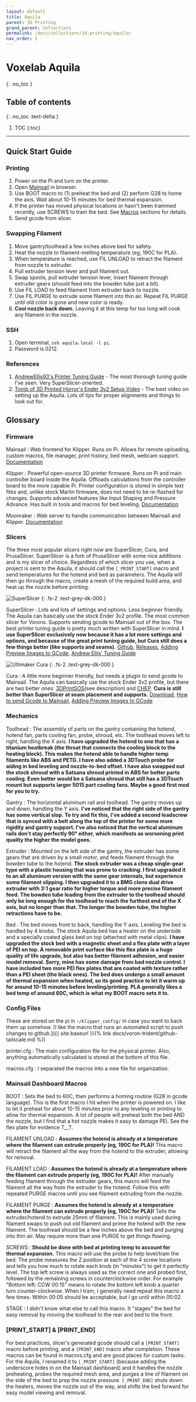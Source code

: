 ```yaml
---
layout: default
title: Aquila
parent: 3D Printing
grand_parent: Collections
permalink: /docs/collections/3d-printing/aquila/
nav_order: 1
---
```


# Voxelab Aquila
{: .no_toc }

## Table of contents
{: .no_toc .text-delta }

1. TOC
{:toc}

---

## Quick Start Guide

### Printing

1. Power on the Pi and turn on the printer.
1. Open [Mainsail](https://aquila.local) in browser.
1. Use BOOT macro to (1) preheat the bed and (2) perform G28 to home the axis. Wait about 10-15 minutes for bed thermal expansion.
1. If the printer has moved physical locations or hasn't been trammed recently, use SCREWS to tram the bed. See [Macros](#macros) sections for details.
1. Send gcode from slicer.

### Swapping Filament

1. Move gantry/toolhead a few inches above bed for safety.
1. Heat the nozzle to filament-melting temperature (eg, 190C for PLA).
1. When temperature is reached, use FIL UNLOAD to retract the filament from nozzle to extruder.
1. Pull extruder tension lever and pull filament out.
1. Swap spools, pull extruder tension lever, insert filament through extruder gears (should feed into the bowden tube just a bit).
1. Use FIL LOAD to feed filament from extruder back to nozzle.
1. Use FIL PURGE to extrude some filament into thin air. Repeat FIL PURGE until old color is gone and new color is ready.
1. **Cool nozzle back down.** Leaving it at this temp for too long will cook any filament in the nozzle.

### SSH

1. Open terminal, `ssh aquila.local -l pi`.
1. Password is 0212.

### References

1. [AndrewEllis93's Printer Tuning Guide](https://github.com/AndrewEllis93/Print-Tuning-Guide) - The most thorough tuning guide I've seen. Very SuperSlicer-oriented.
1. [Tomb of 3D Printed Horror's Ender 3v2 Setup Video](https://www.youtube.com/watch?v=ABpGXcy-cuI) - The best video on setting up the Aquila. Lots of tips for proper alignments and things to look out for.

## Glossary

### Firmware

Mainsail
: Web frontend for Klipper. Runs on Pi. Allows for remote uploading, custom macros, file manager, print history, bed mesh, webcam support. [Documentation](https://docs.mainsail.xyz/)

Klipper
: Powerful open-source 3D printer firmware. Runs on Pi and main controller board inside the Aquila. Offloads calculations from the controller board to the more capable Pi. Printer configuration is stored in simple text files and, unlike stock Marlin firmware, does not need to be re-flashed for changes. Supports advanced features like Input Shaping and Pressure Advance. Has built in tools and macros for bed leveling. [Documentation](https://www.klipper3d.org/)

Moonraker
: Web server to handle communication between Mainsail and Klipper. [Documentation](https://moonraker.readthedocs.io)

### Slicers

The three most popular slicers right now are SuperSlicer, Cura, and PrusaSlicer. SuperSlicer is a fork of PrusaSlicer with some nice additions and is my slicer of choice. Regardless of which slicer you use, when a project is sent to the Aquila, it should call the `[_PRINT_START]` macro and send temperatures for the hotend and bed as parameters. The Aquila will then go through the macro, create a mesh of the required build area, and heat up the nozzle before printing.

![SuperSlicer](../../../../assets/images/slicer-superslicer.png)
{: .fs-2 .text-grey-dk-000 }

SuperSlicer
: Lots and lots of settings and options. Less beginner friendly. The Aquila can basically use the stock Ender 3v2 profile. The most common slicer for Vorons. Supports sending gcode to Mainsail out of the box. The best printer tuning guide is pretty much written with SuperSlicer in mind. **I use SuperSlicer exclusively now because it has a lot more settings and options, and because of the great print tuning guide, but Cura still does a few things better (like supports and seams).** [Github](https://github.com/supermerill/SuperSlicer), [Releases](https://github.com/supermerill/SuperSlicer/releases), [Adding Preview Images to GCode](https://docs.mainsail.xyz/features/thumbnails), [Andrew Ellis' Tuning Guide](https://github.com/AndrewEllis93/Print-Tuning-Guide)

![Ultimaker Cura](../../../../assets/images/slicer-cura.png)
{: .fs-2 .text-grey-dk-000 }

Cura
: A little more beginner friendly, but needs a plugin to send gcode to Mainsail. The Aquila can basically use the stock Ender 3v2 profile, but there are two better ones: [3DPrintSOS](https://www.youtube.com/watch?v=is89LsOwa-4)(see description) and [CHEP](https://www.chepclub.com/cura-profiles.html). **Cura is still better than SuperSlicer at seam placement and supports.** [Download](https://ultimaker.com/software/ultimaker-cura), [How to send Gcode to Mainsail](https://docs.mainsail.xyz/quicktips/slicer-upload#cura-with-octoprint-connect), [Adding Preview Images to GCode](https://docs.mainsail.xyz/features/thumbnails)

### Mechanics

Toolhead
: The assembly of parts on the gantry containing the hotend, hotend fan, parts cooling fan, probe, shroud, etc. The toolhead moves left to right, handling the X axis. **I have upgraded the hotend to one that has a titanium heatbreak (the throat that connects the cooling block to the heating block). This makes the hotend able to handle higher temp filaments like ABS and PETG. I have also added a 3DTouch probe for aiding in bed leveling and nozzle-to-bed offset. I have also swapped out the stock shroud with a Satsana shroud printed in ABS for better parts cooling. Even better would be a Satsana shroud that still has a 3DTouch mount but supports larger 5015 part cooling fans. Maybe a good first mod for you to try.**

Gantry
: The horizontal aluminum rail and toolhead. The gantry moves up and down, handling the Y axis. **I've noticed that the right side of the gantry has some vertical slop. To try and fix this, I've added a second leadscrew that is synced with a belt along the top of the printer for some more rigidity and gantry support. I've also noticed that the vertical aluminum rails don't stay perfectly 90° either, which manifests as worsening print quality the higher the model goes.**

Extruder
: Mounted on the left side of the gantry, the extruder has some gears that are driven by a small motor, and feeds filament through the bowden tube to the hotend. **The stock extruder was a cheap single-gear type with a plastic housing that was prone to cracking. I first upgraded it to an all aluminum version with the same gear internals, but experience some filament slipping. I then upgraded it to a BMG clone dual drive extruder with 3:1 gear ratio for higher torque and more precise filament feed. The bowden tube leading from the extruder to the toolhead should only be long enough for the toolhead to reach the furthest end of the X axis, but no longer than that. The longer the bowden tube, the higher retractions have to be.**

Bed
: The bed moves front to back, handling the Y axis. Leveling the bed is handled by 4 knobs. The stock Aquila bed has a heater on the underside and a specially coated glass bed on top (attached with metal clips). **I have upgraded the stock bed with a magnetic sheet and a flex plate with a layer of PEI on top. A removable print surface like this flex plate is a huge quality of life upgrade, but also has better filament adhesion, and easier model removal. Sorry, mine has some damage from bad nozzle control. I have included two more PEI flex plates that are coated with texture rather than a PEI sheet (the black ones). The bed does undergo a small amount of thermal expansion when heated, so its good practice to let it warm up for around 10-15 minutes before leveling/printing. PLA generally likes a bed temp of around 60C, which is what my BOOT macro sets it to.**

### Config Files

These are stored on the pi in `~/klipper_config/` in case you want to back them up somehow. [I like the macro that runs an automated script to push changes to github.]({{ site.baseurl }}{% link docs/voron-trident/github-tailscale.md %})

printer.cfg
: The main configuration file for the physical printer. Also, anything automatically calculated is stored at the bottom of this file.

macros.cfg
: I separated the macros into a new file for organization.

### Mainsail Dashboard Macros

BOOT
: Sets the bed to 60C, then performs a homing routine (G28 in gcode language). This is the first macro I hit when the printer is powered on. I like to let it preheat for about 10-15 minutes prior to any leveling or printing to allow for thermal expansion. A lot of people will preheat both the bed AND the nozzle, but I find that a hot nozzle makes it easy to damage PEI. See the flex plate for evidence T__T.

FILAMENT UNLOAD
: **Assumes the hotend is already at a temperature where the filament can extrude properly (eg, 190C for PLA)!** This macro will retract the filament all the way from the hotend to the extruder, allowing for removal.

FILAMENT LOAD
: **Assumes the hotend is already at a temperature where the filament can extrude properly (eg, 190C for PLA)!** After manually feeding filament through the extruder gears, this macro will feed the filament all the way from the extruder to the hotend. Follow this with repeated PURGE macros until you see filament extruding from the nozzle.

FILAMENT PURGE
: **Assumes the hotend is already at a temperature where the filament can extrude properly (eg, 190C for PLA)!** Tells the extruder/hotend to extrude 25mm of filament. This is mainly used during filament swaps to push out old filament and prime the hotend with the new filament. The toolhead should be a few inches above the bed and purging into thin air. May require more than one PURGE to get things flowing.

SCREWS
: **Should be done with bed at printing temp to account for thermal expansion.** This macro will use the probe to help level/tram the bed. The probe measures the Z position at each of the 4 screw locations and tells you how much to rotate each knob (in "minutes") to get it perfectly level. The top left screw is always used as the correct one and probed first, followed by the remaining screws in counterclockwise order. For example "Bottom left: CCW 00:15" means to rotate the bottom left knob a quarter turn counter-clockwise. When I tram, I generally need repeat this macro a few times. Within 00:05 should be acceptable, but I go until within 00:02.

STAGE
: I didn't know what else to call this macro. It "stages" the bed for easy removal by moving the toolhead to the rear and bed to the front.

### [PRINT_START] & [PRINT_END]

For best practices, slicer's generated gcode should call a `[PRINT_START]` macro before printing, and a `[PRINT_END]` macro after completion. These macros can be found in macros.cfg and are good places for custom tasks. For the Aquila, I renamed it to `[_PRINT_START]` (because adding the underscore hides in on the Mainsail dashboard) and it handles the nozzle preheating, probes the required mesh area, and purges a line of filament on the side of the bed to prep the nozzle pressure. `[_PRINT_END]` shuts down the heaters, moves the nozzle out of the way, and shifts the bed forward for easy model viewing and removal.
